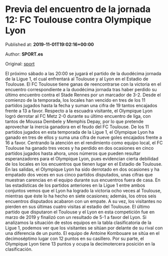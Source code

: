 
# Previa del encuentro de la jornada 12: FC Toulouse contra Olympique Lyon

Published at: **2019-11-01T19:02:16+00:00**

Author: **SPORT.es**

Original: [sport](https://www.sport.es/es/noticias/liga-francia/previa-del-encuentro-de-la-jornada-12-fc-toulouse-contra-olympique-lyon-7710819)

El próximo sábado a las 20:00 se jugará el partido de la duodécima jornada de la Ligue 1, el cual enfrentará al Toulouse y al Lyon en el Estadio de Toulouse.
El FC Toulouse tiene ganas de reencontrarse con la victoria en el encuentro correspondiente a la duodécima jornada tras haber perdido su último encuentro contra el Stade Rennes por un marcador de 3-2. Desde el comienzo de la temporada, los locales han vencido en tres de los 11 partidos jugados hasta la fecha y suman una cifra de 19 tantos encajados frente a 13 a favor.
Respecto a la escuadra visitante, el Olympique Lyon logró derrotar al FC Metz 2-0 durante su último encuentro de liga, con tantos de Moussa Dembele y Memphis Depay, por lo que pretende aprovechar la inercia ganadora en el feudo del FC Toulouse. De los 11 partidos jugados en esta temporada de la Ligue 1, el Olympique Lyon ha ganado en tres de ellos y suma una cifra de nueve goles encajados frente a 16 a favor.
Centrando la atención en el rendimiento como equipo local, el FC Toulouse ha ganado tres veces y ha perdido en dos ocasiones en cinco partidos jugados hasta ahora, unos números que pueden resultar esperanzadores para el Olympique Lyon, pues evidencian cierta debilidad de los locales en los encuentros que tienen lugar en el Estadio de Toulouse. En las salidas, el Olympique Lyon ha sido derrotado en dos ocasiones y ha empatado dos veces en sus cinco partidos disputados, unas cifras que muestran carencias en el equipo durante sus encuentros fuera de casa.
En las estadísticas de los partidos anteriores en la Ligue 1 entre ambos conjuntos vemos que el Lyon ha logrado la victoria ocho veces al Toulouse, mientras que éste lo ha hecho en siete ocasiones; además, los otros seis encuentros disputados acabaron con un empate. A su vez, los visitantes no pierden en sus últimas cuatro visitas al estadio del Toulouse. El último partido que disputaron el Toulouse y el Lyon en esta competición fue en marzo de 2019 y finalizó con un resultado de 5-1 a favor del Lyon.
Si analizamos la situación de estos equipos en la tabla clasificatoria de la Ligue 1, podemos ver que los visitantes se sitúan por delante de su rival con una diferencia de un punto. El equipo de Antoine Kombouare se sitúa en el decimoséptimo lugar con 12 puntos en su casillero. Por su parte, el Olympique Lyon tiene 13 puntos y ocupa la decimotercera posición en la clasificación.
